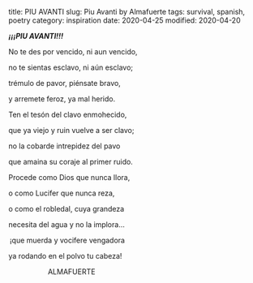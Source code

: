 title: PIU AVANTI
slug: Piu Avanti by Almafuerte
tags: survival, spanish, poetry
category: inspiration
date: 2020-04-25
modified: 2020-04-20


**_¡¡¡PIU AVANTI!!!_**
 

No te des por vencido, ni aun vencido,  

no te sientas esclavo, ni aún esclavo; 

trémulo de pavor, piénsate bravo, 

y arremete feroz, ya mal herido. 

Ten el tesón del clavo enmohecido, 

que ya viejo y ruin vuelve a ser clavo; 

no la cobarde intrepidez del pavo 

que amaina su coraje al primer ruido. 

Procede como Dios que nunca llora, 

o como Lucifer que nunca reza, 

o como el robledal, cuya grandeza 

necesita del agua y no la implora... 

 ¡que muerda y vocifere vengadora  

ya rodando en el polvo tu cabeza!  

                              ALMAFUERTE 
